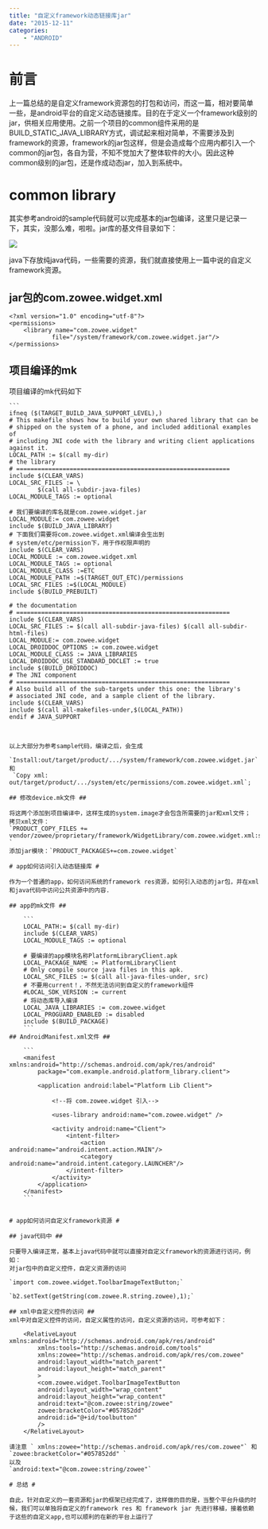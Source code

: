 ```yaml
---
title: "自定义framework动态链接库jar"
date: "2015-12-11"
categories: 
    - "ANDROID"
---
```

# 前言 #
上一篇总结的是自定义framework资源包的打包和访问，而这一篇，相对要简单一些，是android平台的自定义动态链接库。目的在于定义一个framework级别的jar，供相关应用使用。之前一个项目的common组件采用的是BUILD_STATIC_JAVA_LIBRARY方式，调试起来相对简单，不需要涉及到framework的资源，framework的jar包这样，但是会造成每个应用内都引入一个common的jar包，各自为营，不知不觉加大了整体软件的大小。因此这种common级别的jar包，还是作成动态jar，加入到系统中。

# common library #

其实参考android的sample代码就可以完成基本的jar包编译，这里只是记录一下，其实，没那么难，啦啦。jar库的基文件目录如下：

![](http://7xl98n.com1.z0.glb.clouddn.com/QQ截图20151216094557.jpg)

java下存放纯java代码，一些需要的资源，我们就直接使用上一篇中说的自定义framework资源。
## jar包的com.zowee.widget.xml ##

	<?xml version="1.0" encoding="utf-8"?>
	<permissions>
	    <library name="com.zowee.widget"
	            file="/system/framework/com.zowee.widget.jar"/>
	</permissions>


## 项目编译的mk ##

 项目编译的mk代码如下


	```
	ifneq ($(TARGET_BUILD_JAVA_SUPPORT_LEVEL),)
	# This makefile shows how to build your own shared library that can be
	# shipped on the system of a phone, and included additional examples of
	# including JNI code with the library and writing client applications against it.
	LOCAL_PATH := $(call my-dir)
	# the library
	# ============================================================
	include $(CLEAR_VARS)
	LOCAL_SRC_FILES := \
	        $(call all-subdir-java-files)
	LOCAL_MODULE_TAGS := optional
	
	# 我们要编译的库名就是com.zowee.widget.jar
	LOCAL_MODULE:= com.zowee.widget
	include $(BUILD_JAVA_LIBRARY)
	# 下面我们需要将com.zowee.widget.xml编译会生出到
	# system/etc/permission下，用于作权限声明的
	include $(CLEAR_VARS)
	LOCAL_MODULE := com.zowee.widget.xml
	LOCAL_MODULE_TAGS := optional
	LOCAL_MODULE_CLASS :=ETC
	LOCAL_MODULE_PATH :=$(TARGET_OUT_ETC)/permissions
	LOCAL_SRC_FILES :=$(LOCAL_MODULE)
	include $(BUILD_PREBUILT)
	
	# the documentation
	# ============================================================
	include $(CLEAR_VARS)
	LOCAL_SRC_FILES := $(call all-subdir-java-files) $(call all-subdir-html-files)
	LOCAL_MODULE:= com.zowee.widget
	LOCAL_DROIDDOC_OPTIONS := com.zowee.widget
	LOCAL_MODULE_CLASS := JAVA_LIBRARIES
	LOCAL_DROIDDOC_USE_STANDARD_DOCLET := true
	include $(BUILD_DROIDDOC)
	# The JNI component
	# ============================================================
	# Also build all of the sub-targets under this one: the library's
	# associated JNI code, and a sample client of the library.
	include $(CLEAR_VARS)
	include $(call all-makefiles-under,$(LOCAL_PATH))
	endif # JAVA_SUPPORT
```
    

以上大部分为参考sample代码，编译之后，会生成 

`Install:out/target/product/.../system/framework/com.zowee.widget.jar` 
和
 `Copy xml: out/target/product/.../system/etc/permissions/com.zowee.widget.xml`;

## 修改device.mk文件 ##

将这两个添加到项目编译中，这样生成的system.image才会包含所需要的jar和xml文件；
拷贝xml文件：
`PRODUCT_COPY_FILES += vendor/zowee/proprietary/framework/WidgetLibrary/com.zowee.widget.xml:system/etc/permissions/com.zowee.widget.xml
`
添加jar模块：`PRODUCT_PACKAGES+=com.zowee.widget`

# app如何访问引入动态链接库 #

作为一个普通的app，如何访问系统的framework res资源，如何引入动态的jar包，并在xml和java代码中访问公共资源中的内容.

## app的mk文件 ##

	```
	LOCAL_PATH:= $(call my-dir)
	include $(CLEAR_VARS)
	LOCAL_MODULE_TAGS := optional
	
	# 要编译的app模块名称PlatformLibraryClient.apk
	LOCAL_PACKAGE_NAME := PlatformLibraryClient
	# Only compile source java files in this apk.
	LOCAL_SRC_FILES := $(call all-java-files-under, src)
	# 不要用current！，不然无法访问到自定义的framework组件
	#LOCAL_SDK_VERSION := current
	# 将动态库导入编译
	LOCAL_JAVA_LIBRARIES := com.zowee.widget
	LOCAL_PROGUARD_ENABLED := disabled
	include $(BUILD_PACKAGE)
	```
## AndroidManifest.xml文件 ##

	```
	<manifest xmlns:android="http://schemas.android.com/apk/res/android"
	    package="com.example.android.platform_library.client">
	    
	    <application android:label="Platform Lib Client">
	    
	        <!--将 com.zowee.widget 引入-->
	        
	        <uses-library android:name="com.zowee.widget" />
	        
	        <activity android:name="Client">
	            <intent-filter>
	                <action android:name="android.intent.action.MAIN"/>
	                <category android:name="android.intent.category.LAUNCHER"/>
	            </intent-filter>
	        </activity>
	    </application>
	</manifest>
	```


# app如何访问自定义framework资源 #

## java代码中 ##

只要导入编译正常，基本上java代码中就可以直接对自定义framework的资源进行访问，例如：
对jar包中的自定义控件，自定义资源的访问

`import com.zowee.widget.ToolbarImageTextButton;`

`b2.setText(getString(com.zowee.R.string.zowee),1);`

## xml中自定义控件的访问 ##
xml中对自定义控件的访问，自定义属性的访问，自定义资源的访问，可参考如下：

	<RelativeLayout xmlns:android="http://schemas.android.com/apk/res/android"
	    xmlns:tools="http://schemas.android.com/tools"
	    xmlns:zowee="http://schemas.android.com/apk/res/com.zowee" 
	    android:layout_width="match_parent"
	    android:layout_height="match_parent"
	    >
	    <com.zowee.widget.ToolbarImageTextButton
	    android:layout_width="wrap_content"
	    android:layout_height="wrap_content"
	    android:text="@com.zowee:string/zowee"
	    zowee:bracketColor="#057852dd" 
	    android:id="@+id/toolbutton"
	    />
	</RelativeLayout>

请注意 ` xmlns:zowee="http://schemas.android.com/apk/res/com.zowee"` 和 `zowee:bracketColor="#057852dd" `
以及
`android:text="@com.zowee:string/zowee"`

# 总结 #

自此，针对自定义的一套资源和jar的框架已经完成了，这样做的目的是，当整个平台升级的时候，我们可以单独将自定义的framework res 和 framework jar 先进行移植，接着依赖于这些的自定义app,也可以顺利的在新的平台上运行了